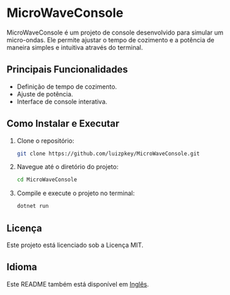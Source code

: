 # MicroWaveConsole

MicroWaveConsole é um projeto de console desenvolvido para simular um micro-ondas. Ele permite ajustar o tempo de cozimento e a potência de maneira simples e intuitiva através do terminal.

## Principais Funcionalidades
- Definição de tempo de cozimento.
- Ajuste de potência.
- Interface de console interativa.

## Como Instalar e Executar
1. Clone o repositório:
    ```bash
    git clone https://github.com/luizpkey/MicroWaveConsole.git
    ```

2. Navegue até o diretório do projeto:
    ```bash
    cd MicroWaveConsole
    ```

3. Compile e execute o projeto no terminal:
    ```bash
    dotnet run
    ```

## Licença
Este projeto está licenciado sob a Licença MIT.

## Idioma
Este README também está disponível em [Inglês](readme.md).
